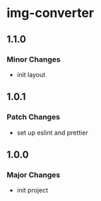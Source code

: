 # img-converter

## 1.1.0

### Minor Changes

- init layout

## 1.0.1

### Patch Changes

- set up eslint and prettier

## 1.0.0

### Major Changes

- init project
